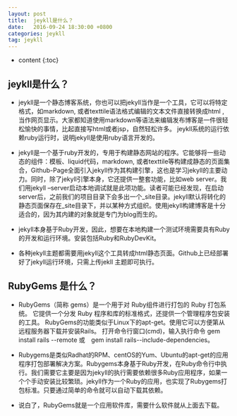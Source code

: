 ```yaml
---
layout: post
title:  jeykll是什么？
date:   2016-09-24 18:30:00 +0800
categories: jeykll
tag: jeykll
---
```


* content
{:toc}

jeykll是什么？
-----------------------------------
   + jeykll是一个静态博客系统，你也可以把jekyll当作是一个工具，它可以将特定格式，如markdown, 或者texttile语法格式编辑的文本文件直接转换成html , 当作网页显示。大家都知道使用markdown等语法来编辑发布博客是一件很轻松愉快的事情，比起直接写html或者jsp，自然轻松许多。 jeykll系统的运行依赖ruby运行时，说明jekyll是使用ruby语言开发的。

   + jekyll是一个基于ruby开发的，专用于构建静态网站的程序。它能够将一些动态的组件：模板、liquid代码，markdown, 或者texttile等构建成静态的页面集合，Github-Page全面引入jekyll作为其构建引擎，这也是学习jekyll的主要动力。同时，除了jekyll引擎本身，它还提供一整套功能，比如web server。我们用jekyll –server启动本地调试就是此项功能。读者可能已经发现，在启动server后，之前我们的项目目录下会多出一个_site目录。jekyll默认将转化的静态页面保存在_site目录下，并以某种方式组织。使用jekyll构建博客是十分适合的，因为其内建的对象就是专门为blog而生的。

   + jekyll本身基于Ruby开发，因此，想要在本地构建一个测试环境需要具有Ruby的开发和运行环境。安装包括Ruby和RubyDevKit。

   + 各种jekyll主题都需要用jekyll这个工具转成html静态页面。Github上已经部署好了jekyll运行环境，只需上传jekll
   主题即可执行。


RubyGems 是什么？
-------------------------------------
+ RubyGems（简称 gems）是一个用于对 Ruby组件进行打包的 Ruby 打包系统。 它提供一个分发 Ruby 程序和库的标准格式，还提供一个管理程序包安装的工具。
RubyGems的功能类似于Linux下的apt-get。使用它可以方便第从远程服务器下载并安装Rails。
打开命令行窗口(cmd)，输入执行命令 gem install rails --remote 或　gem install rails--include-dependencies。

+ Rubygems是类似Radhat的RPM、centOS的Yum、Ubuntu的apt-get的应用程序打包部署解决方案。Rubygems本身基于Ruby开发，在Ruby命令行中执行。我们需要它主要是因为jekyll的执行需要依赖很多Ruby应用程序，如果一个个手动安装比较繁琐。jekyll作为一个Ruby的应用，也实现了Rubygems打包标准。只要通过简单的命令就可以自动下载其依赖。

+ 说白了，RubyGems就是一个应用软件库，需要什么软件就从上面去下载。




